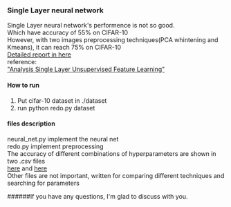 ### Single Layer neural network
Single Layer neural network's performence is not so good.  
Which have accuracy of 55% on CIFAR-10  
However, with two images preprocessing techniques(PCA whintening and Kmeans), it can reach 75% on CIFAR-10  
[Detailed report in here](https://github.com/yihui-he/Single-Layer-neural-network-with-PCAwhitening-Kmeans/blob/master/report/mp1_Yihui%20He.pdf)  
reference:  
["Analysis Single Layer Unsupervised Feature Learning"](https://github.com/yihui-he/Single-Layer-neural-network-with-PCAwhitening-Kmeans/blob/master/paper/AnalysisSingleLayerUnsupervisedFeatureLearning.pdf)  
#### How to run  
1. Put cifar-10 dataset in ./dataset
2. run python redo.py dataset

#### files description
neural_net.py implement the neural net  
redo.py implement preprocessing  
The accuracy of different combinations of hyperparameters are shown in two *.csv* files  
[here](https://github.com/yihui-he/Single-Layer-neural-network-with-PCAwhitening-Kmeans/blob/master/fine_grained_nn.csv) and [here](https://github.com/yihui-he/Single-Layer-neural-network-with-PCAwhitening-Kmeans/blob/master/naive_nn.csv)  
Other files are not important, written for comparing different techniques and searching for parameters  
  
  
######If you have any questions, I'm glad to discuss with you.
